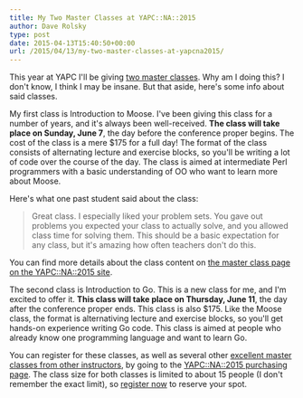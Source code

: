 ```yaml
---
title: My Two Master Classes at YAPC::NA::2015
author: Dave Rolsky
type: post
date: 2015-04-13T15:40:50+00:00
url: /2015/04/13/my-two-master-classes-at-yapcna2015/
---
```

This year at YAPC I'll be giving [two master classes][1]. Why am I doing this? I don't know, I think I may be insane. But that aside, here's some info about said classes.

My first class is Introduction to Moose. I've been giving this class for a number of years, and it's always been well-received. **The class will take place on Sunday, June 7**, the day before the conference proper begins. The cost of the class is a mere $175 for a full day! The format of the class consists of alternating lecture and exercise blocks, so you'll be writing a lot of code over the course of the day. The class is aimed at intermediate Perl programmers with a basic understanding of OO who want to learn more about Moose.

Here's what one past student said about the class:

> Great class. I especially liked your problem sets. You gave out problems you expected your class to actually solve, and you allowed class time for solving them. This should be a basic expectation for any class, but it's amazing how often teachers don't do this.

You can find more details about the class content on [the master class page on the YAPC::NA::2015 site][1].

The second class is Introduction to Go. This is a new class for me, and I'm excited to offer it. **This class will take place on Thursday, June 11**, the day after the conference proper ends. This class is also $175. Like the Moose class, the format is alternativing lecture and exercise blocks, so you'll get hands-on experience writing Go code. This class is aimed at people who already know one programming language and want to learn Go.

You can register for these classes, as well as several other [excellent master classes from other instructors][1], by going to the [YAPC::NA::2015 purchasing page][2]. The class size for both classes is limited to about 15 people (I don't remember the exact limit), so [register now][2] to reserve your spot.

 [1]: http://www.yapcna.org/yn2015/masters.html
 [2]: http://www.yapcna.org/yn2015/purchase